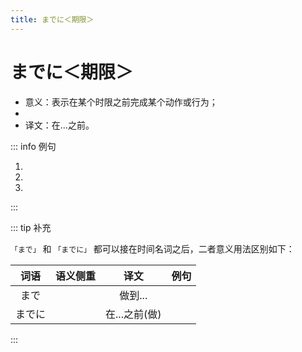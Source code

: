 ```yaml
---
title: までに＜期限＞
---
```


# までに＜期限＞

- 意义：表示在某个时限之前完成某个动作或行为；
- <grammer-content sentence="接续：**时间名词** + までに；" />
- 译文：在...之前。

::: info 例句

1. <grammer-content sentence="11[時/じ][半/はん]**までに**[行/い]きましょう。" trans="我们十一点半之前出发吧。" />
1. <grammer-content sentence="[本/ほん]は[10日/とおか]**までに**[返/かえ]します。" trans="书在10号前要还。" />
1. <grammer-content sentence="[寮/りょう]には11[時/じ]**までに**[帰/かえ]ります。" trans="11点之前回宿舍。" />

:::

::: tip 补充

`「まで」` 和 `「までに」` 都可以接在时间名词之后，二者意义用法区别如下：

| 词语 | 语义侧重 | 译文 | 例句 |
| :-----------: | :-----------: | :-----------: | :-----------: |
| まで     | <grammer-content sentence="在某时间点前完成，动作或者行为一直在**持续**" />       | 做到...      | <grammer-content sentence="10[時/じ]**まで**[電話/でんわ]します。" trans="电话一直打到了十点(**强调持续性**)" /> |
| までに     | <grammer-content sentence="在某时间点前完成动作或者发生变化，**没有持续的特征**" />       | 在...之前(做)      | <grammer-content sentence="10[時/じ]**までに**[電話/でんわ]します。" trans="在10点前打电话(**强调在某个时间点之前完成打电话这个动作，没有持续性**)" />       |

:::
